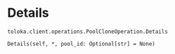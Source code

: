 # Details
`toloka.client.operations.PoolCloneOperation.Details`

```
Details(self, *, pool_id: Optional[str] = None)
```

